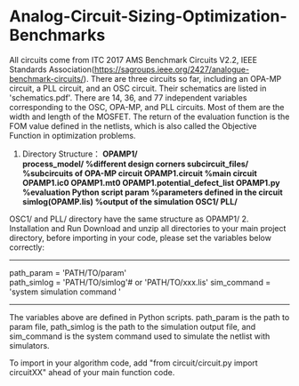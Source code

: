 # Analog-Circuit-Sizing-Optimization-Benchmarks
All circuits come from ITC 2017 AMS Benchmark Circuits V2.2, IEEE Standards Association(https://sagroups.ieee.org/2427/analogue-benchmark-circuits/).
There are three circuits so far, including an OPA-MP circuit, a PLL circuit, and an OSC circuit. Their schematics are listed in 'schematics.pdf'. There are 14, 36, and 77 independent variables corresponding to the OSC, OPA-MP, and PLL circuits. Most of them are the width and length of the MOSFET. The return of the evaluation function is the FOM value defined in the netlists, which is also called the Objective Function in optimization problems. 
1. Directory Structure：
   **OPAMP1/                           
     process_model/                    %different design corners 
     subcircuit_files/                 %subcircuits of OPA-MP circuit 
     OPAMP1.circuit                    %main circuit 
     OPAMP1.ic0
     OPAMP1.mt0
     OPAMP1.potential_defect_list
     OPAMP1.py                        %evaluation Python script
     param                            %parameters defined in the circuit
     simlog(OPAMP.lis)                %output of the simulation
   OSC1/
   PLL/**

OSC1/ and PLL/ directory have the same structure as OPAMP1/
2. Installation and Run
Download and unzip all directories to your main project directory, before importing in your code, please set the variables below correctly:
  ****
  path_param = 'PATH/TO/param'  
  path_simlog = 'PATH/TO/simlog'# or 'PATH/TO/xxx.lis'
  sim_command = 'system simulation command '
  ****
The variables above are defined in Python scripts. path_param is the path to param file, path_simlog is the path to the simulation output file, and sim_command is the system command used to simulate the netlist with simulators.

To import in your algorithm code, add "from circuit/circuit.py import circuitXX" ahead of your main function code. 
       
